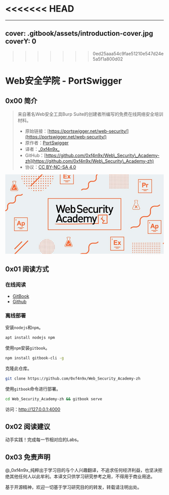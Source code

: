 <<<<<<< HEAD
=======
---
cover: .gitbook/assets/introduction-cover.jpg
coverY: 0
---

>>>>>>> 0ed25aaa54c9fae51210e547d24e5a5f1a800d02
# Web安全学院 - PortSwigger

## 0x00 简介

> 来自著名Web安全工具Burp Suite的创建者所编写的免费在线网络安全培训材料。
>
> * 原始链接：[https://portswigger.net/web-security/](https://portswigger.net/web-security/)
> * 原作者：[PortSwigger](https://portswigger.net/)
> * 译者：[\_0xf4n9x\_](https://twitter.com/\_0xf4n9x\_)
> * GitHub：[https://github.com/0xf4n9x/Web\_Security\_Academy-zh](https://github.com/0xf4n9x/Web\_Security\_Academy-zh)
> * 协议：[CC BY-NC-SA 4.0](https://creativecommons.org/licenses/by-nc-sa/4.0/)

![](.gitbook/assets/imgs/cover/cover.jpg)

## 0x01 阅读方式

### 在线阅读

* [GitBook](https://0xf9.gitbook.io/pwsazh/)
* [Github](learning-path.md)

### 离线部署

安装`nodejs`和`npm`。

```bash
apt install nodejs npm
```

使用`npm`安装`gitbook`。

```bash
npm install gitbook-cli -g
```

克隆此仓库。

```bash
git clone https://github.com/0xf4n9x/Web_Security_Academy-zh
```

使用`gitbook`命令进行部署。

```bash
cd Web_Security_Academy-zh && gitbook serve
```

访问：http://127.0.0.1:4000

## 0x02 阅读建议

动手实践！完成每一节相对应的Labs。

## 0x03 免责声明

@\_0xf4n9x\_纯粹出于学习目的与个人兴趣翻译，不追求任何经济利益，也坚决拒绝其他任何人以此牟利。本译文只供学习研究参考之用，不得用于商业用途。

基于开源精神，欢迎一切基于学习研究目的的转发，转载请注明出处。
